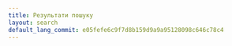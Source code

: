 ```yaml
---
title: Результати пошуку
layout: search
default_lang_commit: e05fefe6c9f7d8b159d9a9a95128098c646c78c4
---
```

